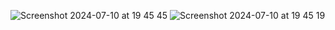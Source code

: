![Screenshot 2024-07-10 at 19 45 45](https://github.com/ygteker/FogComputingPrototype/assets/30394534/c538c9c0-733f-435d-8a04-173915bf6cae)
![Screenshot 2024-07-10 at 19 45 19](https://github.com/ygteker/FogComputingPrototype/assets/30394534/306868db-f27d-431f-9d8b-daf2362ff73d)
